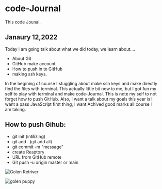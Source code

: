# code-Journal

This code Jounal.

## Janaury 12,2022

Today I am going talk about what we did today, we learn about....

- About Git 
- GitHub make account
- How to push in to GitHub
- making ssh keys.

In the begining of course I stuggling about make ssh keys and make directly find the files with terminal. This actually little bit new to me, but I got fun my self to play with terminal and make code-Journal.  This is note my self to not forget how to push GitHub. 
Also, I want a talk about my goals this year is I want a pass JavaScript first thing, I want Achived good marks all course I am taking. 


## How to push Gihub:

- git init (intilizing)
- git add . (git add all)
- git commit -m "message"
- create Reaptory
- URL from GitHub remote 
- Git push -u origin master or main.

![Golen Retriver](https://vetstreet.brightspotcdn.com/dims4/default/21dc2d6/2147483647/thumbnail/645x380/quality/90/?url=https%3A%2F%2Fvetstreet-brightspot.s3.amazonaws.com%2F9f%2F9b%2F6ff000df4e4d8e8c70608cf6e0f5%2Fgolden-retriever-ap-0johoo-645.jpg)

![golen puppy](https://i.etsystatic.com/8732782/r/il/ae7da9/1525391545/il_570xN.1525391545_2uoc.jpg)










